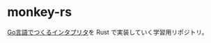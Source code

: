 # monkey-rs

[Go言語でつくるインタプリタ](https://www.oreilly.co.jp/books/9784873118222/)を Rust で実装していく学習用リポジトリ。
